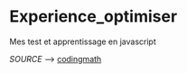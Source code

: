 # Experience_optimiser
 Mes test et apprentissage en javascript

 
*SOURCE* --> [codingmath](https://www.youtube.com/user/codingmath/playlists)
